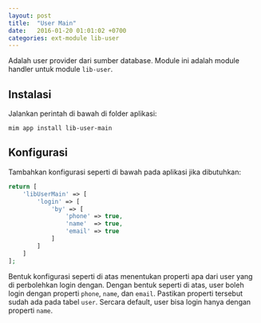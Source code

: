 ```yaml
---
layout: post
title:  "User Main"
date:   2016-01-20 01:01:02 +0700
categories: ext-module lib-user
---
```


Adalah user provider dari sumber database. Module ini adalah module handler
untuk module `lib-user`.

## Instalasi

Jalankan perintah di bawah di folder aplikasi:

```
mim app install lib-user-main
```

## Konfigurasi

Tambahkan konfigurasi seperti di bawah pada aplikasi jika dibutuhkan:

```php
return [
    'libUserMain' => [
        'login' => [
            'by' => [
                'phone' => true,
                'name'  => true,
                'email' => true
            ]
        ]
    ]
];
```

Bentuk konfigurasi seperti di atas menentukan properti apa dari user yang di perbolehkan
login dengan. Dengan bentuk seperti di atas, user boleh login dengan properti `phone`, `name`,
dan `email`. Pastikan properti tersebut sudah ada pada tabel `user`. Sercara default, user
bisa login hanya dengan properti `name`.